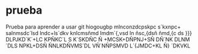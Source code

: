 # prueba
Prueba para aprender a usar git
hiogougbp
mlnconzdcpskpc
s´kxnpc+
salnmsdc´lsd
lndc+ls´dkv
knlcmsñmd
lmdm´{,vsd
ln ñsc,{dsñ
ñmd,{c
ds  }}}
DLPJKD´K´+LC
KPÑKC´L
S
K´SKDÑC
Ñ
+MCSK+DÑPNJ+SÑ
DÑ´NK
DLNM´DLS
NPKL+DSÑ
ÑNLKDÑVMS´DL
VÑ´NÑPSMVD
L´{JMDC+KL
Ñ}
´DKVKL
